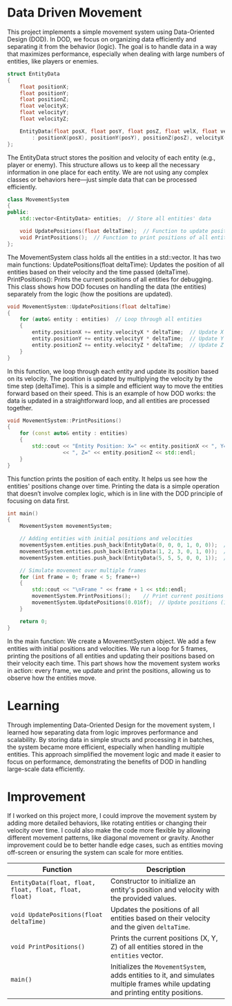 # Data Driven Movement

This project implements a simple movement system using Data-Oriented Design (DOD). In DOD, we focus on organizing data efficiently and separating it from the behavior (logic). The goal is to handle data in a way that maximizes performance, especially when dealing with large numbers of entities, like players or enemies.


```cpp
struct EntityData
{
    float positionX;
    float positionY;
    float positionZ;
    float velocityX;
    float velocityY;
    float velocityZ;

    EntityData(float posX, float posY, float posZ, float velX, float velY, float velZ)
        : positionX(posX), positionY(posY), positionZ(posZ), velocityX(velX), velocityY(velY), velocityZ(velZ) {}
};
```

The EntityData struct stores the position and velocity of each entity (e.g., player or enemy). This structure allows us to keep all the necessary information in one place for each entity. We are not using any complex classes or behaviors here—just simple data that can be processed efficiently.


```cpp
class MovementSystem
{
public:
    std::vector<EntityData> entities;  // Store all entities' data

    void UpdatePositions(float deltaTime);  // Function to update positions based on velocity
    void PrintPositions();  // Function to print positions of all entities
};
```
The MovementSystem class holds all the entities in a std::vector. It has two main functions:
UpdatePositions(float deltaTime): Updates the position of all entities based on their velocity and the time passed (deltaTime). PrintPositions(): Prints the current positions of all entities for debugging.
This class shows how DOD focuses on handling the data (the entities) separately from the logic (how the positions are updated).

```cpp
void MovementSystem::UpdatePositions(float deltaTime)
{
    for (auto& entity : entities)  // Loop through all entities
    {
        entity.positionX += entity.velocityX * deltaTime;  // Update X position
        entity.positionY += entity.velocityY * deltaTime;  // Update Y position
        entity.positionZ += entity.velocityZ * deltaTime;  // Update Z position
    }
}
```

In this function, we loop through each entity and update its position based on its velocity. The position is updated by multiplying the velocity by the time step (deltaTime). This is a simple and efficient way to move the entities forward based on their speed. This is an example of how DOD works: the data is updated in a straightforward loop, and all entities are processed together.

```cpp
void MovementSystem::PrintPositions()
{
    for (const auto& entity : entities)
    {
        std::cout << "Entity Position: X=" << entity.positionX << ", Y=" << entity.positionY
                  << ", Z=" << entity.positionZ << std::endl;
    }
}
```
This function prints the position of each entity. It helps us see how the entities' positions change over time. Printing the data is a simple operation that doesn’t involve complex logic, which is in line with the DOD principle of focusing on data first.


```cpp
int main()
{
    MovementSystem movementSystem;

    // Adding entities with initial positions and velocities
    movementSystem.entities.push_back(EntityData(0, 0, 0, 1, 0, 0));  // Entity 1
    movementSystem.entities.push_back(EntityData(1, 2, 3, 0, 1, 0));  // Entity 2
    movementSystem.entities.push_back(EntityData(5, 5, 5, 0, 0, 1));  // Entity 3

    // Simulate movement over multiple frames
    for (int frame = 0; frame < 5; frame++)
    {
        std::cout << "\nFrame " << frame + 1 << std::endl;
        movementSystem.PrintPositions();    // Print current positions
        movementSystem.UpdatePositions(0.016f);  // Update positions (16ms per frame)
    }

    return 0;
}
```
In the main function:
We create a MovementSystem object.
We add a few entities with initial positions and velocities.
We run a loop for 5 frames, printing the positions of all entities and updating their positions based on their velocity each time. This part shows how the movement system works in action: every frame, we update and print the positions, allowing us to observe how the entities move.

# Learning

Through implementing Data-Oriented Design for the movement system, I learned how separating data from logic improves performance and scalability. By storing data in simple structs and processing it in batches, the system became more efficient, especially when handling multiple entities. This approach simplified the movement logic and made it easier to focus on performance, demonstrating the benefits of DOD in handling large-scale data efficiently.

# Improvement

If I worked on this project more, I could improve the movement system by adding more detailed behaviors, like rotating entities or changing their velocity over time. I could also make the code more flexible by allowing different movement patterns, like diagonal movement or gravity. Another improvement could be to better handle edge cases, such as entities moving off-screen or ensuring the system can scale for more entities.

| **Function**               | **Description**                                                                                                                                     |
|----------------------------|----------------------------------------------|
| `EntityData(float, float, float, float, float, float)` | Constructor to initialize an entity's position and velocity with the provided values.|
| `void UpdatePositions(float deltaTime)` | Updates the positions of all entities based on their velocity and the given `deltaTime`.                                                 |
| `void PrintPositions()`      | Prints the current positions (X, Y, Z) of all entities stored in the `entities` vector.                                                          |
| `main()`                    | Initializes the `MovementSystem`, adds entities to it, and simulates multiple frames while updating and printing entity positions.                  |
